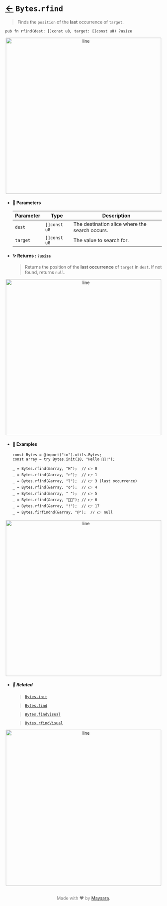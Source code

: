 # [←](../Bytes.md) `Bytes`.`rfind`

> Finds the `position` of the **last** occurrence of `target`.

```zig
pub fn rfind(dest: []const u8, target: []const u8) ?usize
```

<div align="center">
<img src="https://raw.githubusercontent.com/maysara-elshewehy/io-bench/refs/heads/main/dist/img/md/line.png" alt="line" style="width:500px;"/>
</div>

- #### 🧩 Parameters

    | Parameter | Type         | Description                                    |
    | --------- | ------------ | ---------------------------------------------- |
    | `dest`    | `[]const u8` | The destination slice where the search occurs. |
    | `target`  | `[]const u8` | The value to search for.                       |

- #### ✨ Returns : `?usize`

    > Returns the position of the **last occurrence** of `target` in `dest`. If not found, returns `null`.

<div align="center">
<img src="https://raw.githubusercontent.com/maysara-elshewehy/io-bench/refs/heads/main/dist/img/md/line.png" alt="line" style="width:500px;"/>
</div>

- #### 🧪 Examples

    ```zig
    const Bytes = @import("io").utils.Bytes;
    const array = try Bytes.init(18, "Hello 👨‍🏭!");
    ```

    ```zig
    _ = Bytes.rfind(&array, "H");  // 👉 0
    _ = Bytes.rfind(&array, "e");  // 👉 1
    _ = Bytes.rfind(&array, "l");  // 👉 3 (last occurrence)
    _ = Bytes.rfind(&array, "o");  // 👉 4
    _ = Bytes.rfind(&array, " ");  // 👉 5
    _ = Bytes.rfind(&array, "👨‍🏭"); // 👉 6
    _ = Bytes.rfind(&array, "!");  // 👉 17
    _ = Bytes.firfindnd(&array, "@");  // 👉 null
    ```

<div align="center">
<img src="https://raw.githubusercontent.com/maysara-elshewehy/io-bench/refs/heads/main/dist/img/md/line.png" alt="line" style="width:500px;"/>
</div>

- ##### 🔗 Related

  > [`Bytes.init`](./init.md)

  > [`Bytes.find`](./find.md)

  > [`Bytes.findVisual`](./findVisual.md)

  > [`Bytes.rfindVisual`](./rfindVisual.md)


<div align="center">
<img src="https://raw.githubusercontent.com/maysara-elshewehy/io-bench/refs/heads/main/dist/img/md/line.png" alt="line" style="width:500px;"/>
</div>

<p align="center" style="color:grey;"><br />Made with ❤️ by <a href="http://github.com/maysara-elshewehy" target="blank">Maysara</a>.</p>